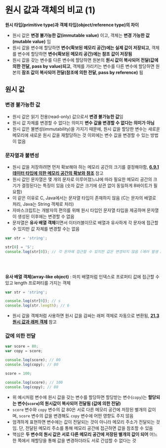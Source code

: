 # 원시 값과 객체의 비교 (1)

**원시 타입(primitive type)과 객체 타입(object/reference type)의 차이**

- 원시 값은 **변경 불가능한 값(immutable value)** 이고, 객체는 **변경 가능한 값(mutable value)** 임
- 원시 값을 변수에 할당하면 **변수(확보된 메모리 공간)에는 실제 값이 저장되고**, 객체를 변수에 할당하면 **변수(확보된 메모리 공간)에는 참조 값이 저장됨**
- 원시 값을 갖는 변수를 다른 변수에 할당하면 원본의 **원시 값이 복사되어 전달(값에 의한 전달, pass by value)되고**, 객체를 가리키는 변수를 다른 변수에 할당하면 원본의 **잠조 값이 복사되어 전달(참조에 의한 전달, pass by reference)** 됨

## 원시 값

### 변경 불가능한 값

- 원시 값은 읽기 전용(read-only) 값으로서 **변경 불가능한 값**임
- 원시 값 자체를 변경할 수 없다는 의미지 **변수 값을 변경할 수 없다는 의미가 아님**
- 원시 값은 불변성(immutability)을 가지기 때문에, 원시 값을 할당한 변수는 새로운 메모리에 새로운 원시 값을 재할당하는 것 이외에는 변수 값을 변경할 수 있는 방법이 없음

### 문자열과 불변성

- 원시 값을 저장하려면 먼저 확보해야 하는 메모리 공간의 크기를 결정해야함, [**6.9.1 데이터 타입에 의한 메모리 공간의 확보와 참조**]() 참고
- 원시 값인 문자열은 몇 개의 문자로 이루어졌느냐에 따라 필요한 메모리 공간의 크기가 결정된다는 특징이 있음 (숫자 값은 크기에 상관 없이 동일하게 8바이트가 필요함)
- 이 같은 이유로 C, Java에서는 문자열 타입이 존재하지 않음 (C는 문자의 배열로 처리, Java는 String 객체로 처리)
- 자바스크립트는 개발자의 편의를 위해 원시 타입인 문자열 타입을 제공하며 문자열이 생성된 이후에는 변경할 수 없음
- 문자열은 **유사 배열 객체**이면서 이터러블이므로 배열과 유사하게 각 문자에 접근할 수 있지만 값 자체를 변경할 수는 없음

```js
var str = 'string';

str[0] = 'S';
console.log(str[0]); // 각 문자에 접근할 수 있지만 값은 변경되지 않음 (에러 발생 X)
```

<br><br>

**유사 배열 객체(array-like object)** : 마치 배열처럼 인덱스로 프로퍼티 값에 접근할 수 있고 length 프로퍼티를 가지는 객체

```js
var str = 'string';

console.log(str[0]); // s
console.log(str.length); // 6
```

- 원시 값을 객체처럼 사용하면 원시 값을 감싸는 래퍼 객체로 자동으로 변환됨, [**21.3 원시 값과 래퍼 객체**]() 참고

### 값에 의한 전달

```js
var score = 80;
var copy = score;

console.log(score); // 80
console.log(copy); // 80

score = 100;

console.log(score); // 100
console.log(copy); // 80
```

- 위 예시처럼 변수에 원시 값을 갖는 변수를 할당하면 할당받는 변수(`copy`)는 **할당되는 변수(`score`)의 원시값이 복사되어 전달됨 (값에 의한 전달)**
- `score` 변수와 `copy` 변수의 값 80은 서로 다른 메모리 공간에 저장된 별개의 값이며, `score` 변수의 값을 변경해도 `copy` 변수에 어떤 영향도 주지 않음
- 엄격하게 표현하면 변수에는 값이 전달되는 것이 아니라 메모리 주소가 전달되는 것임. 단, 전달된 메모리 주소를 통해 메모리 공간에 접근하면 값을 참조할 수 있음
- 핵심은 **두 변수의 원시 값은 서로 다른 메모리 공간에 저장된 별개의 값이 되어** 어느 한 쪽에서 재할당을 통해 값을 변경하더라도 서로 간섭할 수 없다는 것
